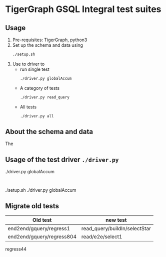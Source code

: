 # TigerGraph GSQL Integral test suites
## Usage
1. Pre-requisites: TigerGraph, python3 
1. Set up the schema and data using
    ```sh
    ./setup.sh
    ``` 
1. Use to driver to
    * run single test
        ```sh
        ./driver.py globalAccum
        ``` 
    * A category of tests
        ```sh
        ./driver.py read_query
        ```
    * All tests
        ```sh
        ./driver.py all
        ```

## About the schema and data
The 

## Usage of the test driver `./driver.py`
./driver.py globalAccum
```


```
./setup.sh
./driver.py globalAccum



## Migrate old tests
| Old test  | new test |
| ------------- | ------------- |
| end2end/gquery/regress1  | read_query/buildIn/selectStar  |
| end2end/gquery/regress804  | read/e2e/select1  |

regress44